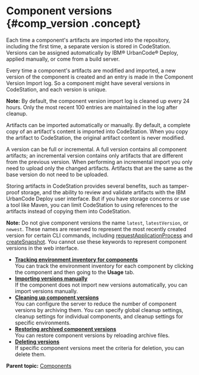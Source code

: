 # Component versions {#comp_version .concept}

Each time a component's artifacts are imported into the repository, including the first time, a separate version is stored in CodeStation. Versions can be assigned automatically by IBM® UrbanCode® Deploy, applied manually, or come from a build server.

Every time a component's artifacts are modified and imported, a new version of the component is created and an entry is made in the Component Version Import log. So a component might have several versions in CodeStation, and each version is unique.

**Note:** By default, the component version import log is cleaned up every 24 hours. Only the most recent 100 entries are maintained in the log after cleanup.

Artifacts can be imported automatically or manually. By default, a complete copy of an artifact's content is imported into CodeStation. When you copy the artifact to CodeStation, the original artifact content is never modified.

A version can be full or incremental. A full version contains all component artifacts; an incremental version contains only artifacts that are different from the previous version. When performing an incremental import you only need to upload only the changed artifacts. Artifacts that are the same as the base version do not need to be uploaded.

Storing artifacts in CodeStation provides several benefits, such as tamper-proof storage, and the ability to review and validate artifacts with the IBM UrbanCode Deploy user interface. But if you have storage concerns or use a tool like Maven, you can limit CodeStation to using references to the artifacts instead of copying them into CodeStation.

**Note:** Do not give component versions the name `latest`, `latestVersion`, or `newest`. These names are reserved to represent the most recently created version for certain CLI commands, including [requestApplicationProcess](../../com.ibm.udeploy.api.doc/topics/udclient_requestapplicationprocess.md) and [createSnapshot](../../com.ibm.udeploy.api.doc/topics/udclient_createsnapshot.md). You cannot use these keywords to represent component versions in the web interface.

-   **[Tracking environment inventory for components](../topics/comp_version_tracking.md)**  
You can track the environment inventory for each component by clicking the component and then going to the **Usage** tab.
-   **[Importing versions manually](../topics/comp_version_import.md)**  
If the component does not import new versions automatically, you can import versions manually.
-   **[Cleaning up component versions](../topics/settings_system_preview.md)**  
You can configure the server to reduce the number of component versions by archiving them. You can specify global cleanup settings, cleanup settings for individual components, and cleanup settings for specific environments.
-   **[Restoring archived component versions](../topics/comp_version_restore.md)**  
You can restore component versions by reloading archive files.
-   **[Deleting versions](../topics/comp_version_delete.md)**  
If specific component versions meet the criteria for deletion, you can delete them.

**Parent topic:** [Components](../topics/comp_ch.md)

